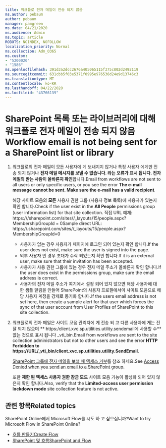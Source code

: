 ```yaml
---
title: 워크플로 전자 메일이 전송 되지 않음
ms.author: pebaum
author: pebaum
manager: pamgreen
ms.date: 04/21/2020
ms.audience: Admin
ms.topic: article
ROBOTS: NOINDEX, NOFOLLOW
localization_priority: Normal
ms.collection: Adm_O365
ms.custom:
- "5200020"
- "1586"
ms.openlocfilehash: 391d3a2dcc2676a405065115f375c802d2492119
ms.sourcegitcommit: 631cbb5f03e5371f0995e976536d24e9d13746c3
ms.translationtype: MT
ms.contentlocale: ko-KR
ms.lasthandoff: 04/22/2020
ms.locfileid: "43766139"
---
```

# <a name="workflow-email-is-not-being-sent-for-a-sharepoint-list-or-library"></a><span data-ttu-id="91e20-102">SharePoint 목록 또는 라이브러리에 대해 워크플로 전자 메일이 전송 되지 않음</span><span class="sxs-lookup"><span data-stu-id="91e20-102">Workflow email is not being sent for a SharePoint list or library</span></span>

1. <span data-ttu-id="91e20-103">워크플로의 전자 메일이 모든 사용자에 게 보내지지 않거나 특정 사용자 에게만 전송 되지 않거나 **전자 메일 메시지를 보낼 수 없습니다. 라는 오류가 표시 됩니다. 전자 메일의 받는 사람이 올바른지 확인**합니다.</span><span class="sxs-lookup"><span data-stu-id="91e20-103">Email from workflows are not sent to all users or only specific users, or you see the error **The e-mail message cannot be sent. Make sure the e-mail has a valid recipient**.</span></span>

    <span data-ttu-id="91e20-104">해당 사이트 모음의 **모든** 사용자 권한 그룹 (사용자 정보 목록)에 사용자가 있는지 확인 합니다.</span><span class="sxs-lookup"><span data-stu-id="91e20-104">Check if the user exist in the **All People** permissions group (user information list) for that site collection.</span></span>  <span data-ttu-id="91e20-105">직접 URL 예제: https://<tenant>/sharepoint.com/sites/<sitename>/_layouts/15/people.aspx? MembershipGroupId = 0</span><span class="sxs-lookup"><span data-stu-id="91e20-105">Sample direct URL: https://<tenant>.sharepoint.com/sites/<sitename>/_layouts/15/people.aspx?MembershipGroupId=0</span></span>

    - <span data-ttu-id="91e20-106">사용자가 없는 경우 사용자가 페이지에 로그인 되어 있는지 확인 합니다.</span><span class="sxs-lookup"><span data-stu-id="91e20-106">If the user does not exist, make sure the user is signed into the page.</span></span> 
    - <span data-ttu-id="91e20-107">외부 사용자 인 경우 초대가 수락 되었는지 확인 합니다.</span><span class="sxs-lookup"><span data-stu-id="91e20-107">If it is an external user, make sure that their invitation has been accepted.</span></span>
    - <span data-ttu-id="91e20-108">사용자가 사용 권한 그룹에 있는 경우 전자 메일 주소가 올바른지 확인 합니다.</span><span class="sxs-lookup"><span data-stu-id="91e20-108">If the user does exist in the permissions group, make sure the email address is correct.</span></span>
    - <span data-ttu-id="91e20-109">사용자의 전자 메일 주소가 여기에서 설정 되어 있지 않으면 해당 사용자에 대 한 샘플 알림을 만들어 SharePoint의 사용자 프로필에서이 사이트 모음으로 해당 사용자 계정을 강제로 동기화 합니다.</span><span class="sxs-lookup"><span data-stu-id="91e20-109">If the users email address is not set here, then create a sample alert for that user which forces the sync of that user account from User Profiles of SharePoint to this site collection.</span></span>
 
2. <span data-ttu-id="91e20-110">워크플로의 전자 메일은 사이트 모음 관리자에 게 전송 되 고 다른 사용자에 게는 전달 되지 않으며 \*\* <span>https:</span>/client.xvc.sp.utilities.utility.sendemail에 사용할 수\*\*없는 것으로 표시 됩니다 _vti_bin.</span><span class="sxs-lookup"><span data-stu-id="91e20-110">Email from workflows are sent to the site collection administrators but not to other users and see the error **HTTP Forbidden to <span>https:</span>//URL/_vti_bin/client.xvc.sp.utilities.utility.SendEmail**.</span></span>
 

    <span data-ttu-id="91e20-111">[SharePoint 그룹에 전자 메일을 보낼 때 액세스 거부](https://docs.microsoft.com/sharepoint/support/sharing-and-permissions/access-denied-when-send-an-email-to-groups)를 참조 하세요.</span><span class="sxs-lookup"><span data-stu-id="91e20-111">See [Access Denied when you send an email to a SharePoint group](https://docs.microsoft.com/sharepoint/support/sharing-and-permissions/access-denied-when-send-an-email-to-groups).</span></span>

    <span data-ttu-id="91e20-112">또한 **제한 된 액세스 사용자 권한 잠금 모드** 사이트 모음 기능이 활성화 되어 있지 않은지 확인 합니다.</span><span class="sxs-lookup"><span data-stu-id="91e20-112">Also, verify that the **Limited-access user permission lockdown mode** site collection feature is not active.</span></span>


## <a name="related-topics"></a><span data-ttu-id="91e20-113">관련 항목</span><span class="sxs-lookup"><span data-stu-id="91e20-113">Related topics</span></span>
<span data-ttu-id="91e20-114">SharePoint Online에서 Microsoft Flow를 시도 하 고 싶으십니까?</span><span class="sxs-lookup"><span data-stu-id="91e20-114">Want to try Microsoft Flow in SharePoint Online?</span></span>
- [<span data-ttu-id="91e20-115">흐름 만들기</span><span class="sxs-lookup"><span data-stu-id="91e20-115">Create Flow</span></span>](https://support.office.com/article/Create-a-flow-for-a-list-or-library-in-SharePoint-Online-or-OneDrive-for-Business-a9c3e03b-0654-46af-a254-20252e580d01) 
- [<span data-ttu-id="91e20-116">SharePoint 및 흐름</span><span class="sxs-lookup"><span data-stu-id="91e20-116">SharePoint and Flow</span></span>](https://flow.microsoft.com/blog/sharepoint-and-flow/) 


